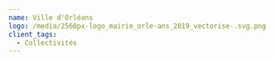 ```yaml
---
name: Ville d'Orléans
logo: /media/2560px-logo_mairie_orle-ans_2019_vectorise-.svg.png
client_tags:
  - Collectivités
---
```

